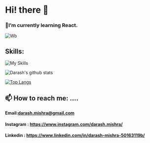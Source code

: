 # Hi! there 👋
### 🌱I’m currently learning  React.
![Wb](https://user-images.githubusercontent.com/107783346/174466173-34b523d6-52f5-4486-9875-a5fa3575bf95.gif)
## Skills:

![My Skills](https://skillicons.dev/icons?i=nextjs,mysql,mongo,js,nodejs,expressjs,cpp,r,py,css,html,tailwind,bootstrap,dotnet,git&theme=light)

![Darash's github stats](https://github-readme-stats.vercel.app/api?username=DM1ShRa)

[![Top Langs](https://github-readme-stats.vercel.app/api/top-langs/?username=DM1ShRa)](https://github.com/DM1ShRa/github-readme-stats)
## 📫 How to reach me: ....
#### Email:darash.mishra@gmail.com
#### Instagram : https://www.instagram.com/darash.mishra/
#### Linkedin : https://www.linkedin.com/in/darash-mishra-50163119b/

